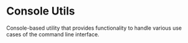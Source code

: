 # Console Utils
Console-based utility that provides functionality to handle various use cases of the command line interface.
